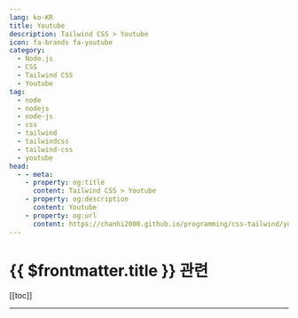 ```yaml
---
lang: ko-KR
title: Youtube
description: Tailwind CSS > Youtube
icon: fa-brands fa-youtube
category: 
  - Node.js
  - CSS
  - Tailwind CSS
  - Youtube
tag: 
  - node
  - nodejs
  - node-js
  - css
  - tailwind
  - tailwindcss
  - tailwind-css
  - youtube
head:
  - - meta:
    - property: og:title
      content: Tailwind CSS > Youtube
    - property: og:description
      content: Youtube
    - property: og:url
      content: https://chanhi2000.github.io/programming/css-tailwind/youtube.html
---
```


# {{ $frontmatter.title }} 관련

[[toc]]

---

<MyYouTubeItems jsonName="yu-iamrithmic" /><!-- rithmic -->
<MyYouTubeItems jsonName="yu-BecodemyOfficial" /><!-- Becodemy -->
<MyYouTubeItems jsonName="yu-ajudmeister" /><!-- Andreas Jud -->
<MyYouTubeItems jsonName="yu-joshtriedcoding" /><!-- Josh tried coding -->
<MyYouTubeItems jsonName="yu-codewithkliton" /><!-- Code with Kliton -->
<MyYouTubeItems jsonName="yu-coderyan" /><!-- Code Ryan -->

<TagLinks />